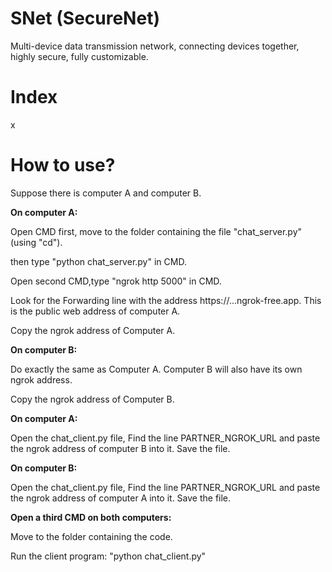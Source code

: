 # SNet (SecureNet)
Multi-device data transmission network, connecting devices together, highly secure, fully customizable.

# Index
x

# How to use?

Suppose there is computer A and computer B.

**On computer A:**

Open CMD first, move to the folder containing the file "chat_server.py" (using "cd").

then type "python chat_server.py" in CMD.

Open second CMD,type "ngrok http 5000" in CMD.

Look for the Forwarding line with the address https://...ngrok-free.app. This is the public web address of computer A.

Copy the ngrok address of Computer A.

**On computer B:**

Do exactly the same as Computer A. Computer B will also have its own ngrok address.

Copy the ngrok address of Computer B.


**On computer A:**

Open the chat_client.py file, Find the line PARTNER_NGROK_URL and paste the ngrok address of computer B into it. Save the file.

**On computer B:**

Open the chat_client.py file, Find the line PARTNER_NGROK_URL and paste the ngrok address of computer A into it. Save the file.

**Open a third CMD on both computers:**

Move to the folder containing the code.

Run the client program: "python chat_client.py"

#


